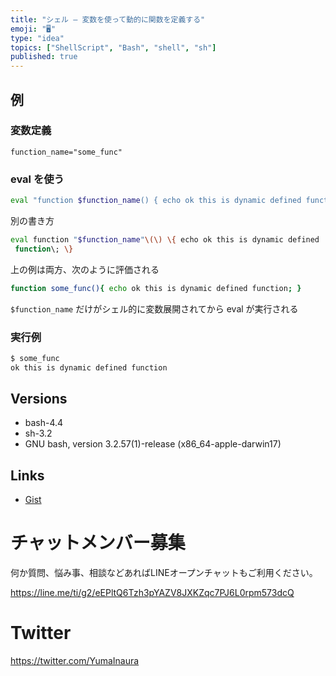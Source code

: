 ```yaml
---
title: "シェル — 変数を使って動的に関数を定義する"
emoji: "🖥"
type: "idea"
topics: ["ShellScript", "Bash", "shell", "sh"]
published: true
---
```


## 例

### 変数定義

```
function_name="some_func"
```

### eval を使う

```sh
eval "function $function_name() { echo ok this is dynamic defined function; }"
```

別の書き方

```sh
eval function "$function_name"\(\) \{ echo ok this is dynamic defined 
 function\; \}
```

上の例は両方、次のように評価される

```sh
function some_func(){ echo ok this is dynamic defined function; }
```

`$function_name` だけがシェル的に変数展開されてから eval が実行される

### 実行例

```sh
$ some_func
ok this is dynamic defined function
```

## Versions

- bash-4.4
- sh-3.2
- GNU bash, version 3.2.57(1)-release (x86_64-apple-darwin17)


## Links


- [Gist](https://gist.github.com/YumaInaura/dc13022e82401e6381b6ff6430a94b0f)








<!-- Update From Qiita API -->

# チャットメンバー募集


何か質問、悩み事、相談などあればLINEオープンチャットもご利用ください。

https://line.me/ti/g2/eEPltQ6Tzh3pYAZV8JXKZqc7PJ6L0rpm573dcQ





# Twitter


https://twitter.com/YumaInaura


<!-- Update From Qiita API -->


